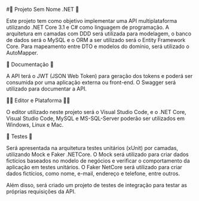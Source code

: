 #🚀 Projeto Sem Nome .NET 🚀

Este projeto tem como objetivo implementar uma API multiplataforma utilizando .NET Core 3.1 e C# como linguagem de programação. A arquitetura em camadas com DDD será utilizada para modelagem, o banco de dados será o MySQL e o ORM a ser utilizado será o Entity Framework Core. Para mapeamento entre DTO e modelos do domínio, será utilizado o AutoMapper.

📜 Documentação 📜

A API terá o JWT (JSON Web Token) para geração dos tokens e poderá ser consumida por uma aplicação externa ou front-end. O Swagger será utilizado para documentar a API.

👨‍💻 Editor e Plataforma 👩‍💻

O editor utilizado neste projeto será o Visual Studio Code, e o .NET Core, Visual Studio Code, MySQL e MS-SQL-Server poderão ser utilizados em Windows, Linux e Mac.

🧪 Testes 🧪

Será apresentada na arquitetura testes unitários (xUnit) por camadas, utilizando Mock e Faker .NETCore. O Mock será utilizado para criar dados fictícios baseados no modelo de negócios e verificar o comportamento da aplicação em testes unitários. O Faker NetCore será utilizado para criar dados fictícios, como nome, e-mail, endereço e telefone, entre outros.

Além disso, será criado um projeto de testes de integração para testar as próprias requisições da API.
